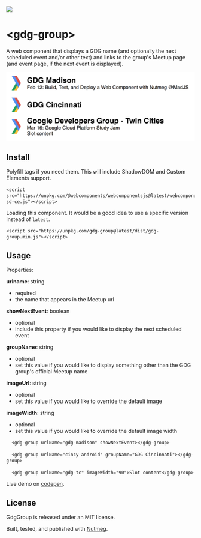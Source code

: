 <img src="https://travis-ci.org/pearlbea/gdg-group.svg?branch=master" />

&lt;gdg-group&gt;
====

A web component that displays a GDG name (and optionally the next scheduled event and/or other text) and links to the group's Meetup page (and event page, if the next event is displayed).

![demo image](https://raw.githubusercontent.com/pearlbea/gdg-group/master/demo.png)


Install
----

Polyfill tags if you need them. This will include ShadowDOM and Custom Elements support.

```
<script src="https://unpkg.com/@webcomponents/webcomponentsjs@latest/webcomponents-sd-ce.js"></script>
```

Loading this component. It would be a good idea to use a specific version instead of `latest`.

```
<script src="https://unpkg.com/gdg-group@latest/dist/gdg-group.min.js"></script>
```

Usage
----

Properties: 

**urlname**: string
  - required
  - the name that appears in the Meetup url

**showNextEvent**: boolean
  - optional
  - include this property if you would like to display the next scheduled event

**groupName**: string
  - optional
  - set this value if you would like to display something other than the GDG group's official Meetup name

**imageUrl**: string
  - optional
  - set this value if you would like to override the default image

**imageWidth**: string
 - optional
 - set this value if you would like to override the default image width

```
  <gdg-group urlName="gdg-madison" showNextEvent></gdg-group>

  <gdg-group urlName="cincy-android" groupName="GDG Cincinnati"></gdg-group>

  <gdg-group urlName="gdg-tc" imageWidth="90">Slot content</gdg-group>

```

Live demo on [codepen](https://codepen.io/pearlbea/pen/BJJPBR).

License
----

GdgGroup is released under an MIT license.

Built, tested, and published with [Nutmeg](https://nutmeg.tools).
